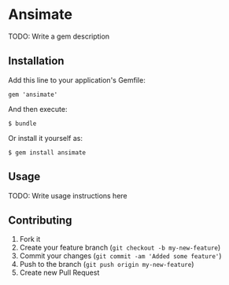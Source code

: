 # Ansimate

TODO: Write a gem description

## Installation

Add this line to your application's Gemfile:

    gem 'ansimate'

And then execute:

    $ bundle

Or install it yourself as:

    $ gem install ansimate

## Usage

TODO: Write usage instructions here

## Contributing

1. Fork it
2. Create your feature branch (`git checkout -b my-new-feature`)
3. Commit your changes (`git commit -am 'Added some feature'`)
4. Push to the branch (`git push origin my-new-feature`)
5. Create new Pull Request
